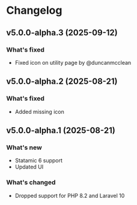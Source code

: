 # Changelog

## v5.0.0-alpha.3 (2025-09-12)

### What's fixed
- Fixed icon on utility page by @duncanmcclean



## v5.0.0-alpha.2 (2025-08-21)

### What's fixed
- Added missing icon



## v5.0.0-alpha.1 (2025-08-21)

### What's new
- Statamic 6 support
- Updated UI

### What's changed
- Dropped support for PHP 8.2 and Laravel 10